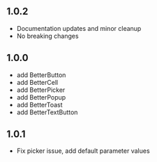 ## 1.0.2

* Documentation updates and minor cleanup
* No breaking changes

## 1.0.0

* add BetterButton
* add BetterCell
* add BetterPicker
* add BetterPopup
* add BetterToast
* add BetterTextButton

## 1.0.1

* Fix picker issue, add default parameter values

